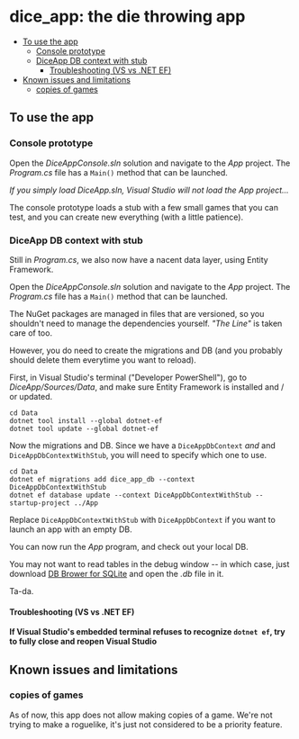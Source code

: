 # dice_app: the die throwing app

+ [To use the app](#to-use-the-app)
  - [Console prototype](#console-prototype)
  - [DiceApp DB context with stub](#diceapp-db-context-with-stub)
    * [Troubleshooting (VS vs .NET EF)](#troubleshooting-vs-vs-net-ef)
+ [Known issues and limitations](#known-issues-and-limitations)
  - [copies of games](#copies-of-games)

## To use the app

### Console prototype

Open the *DiceAppConsole.sln* solution and navigate to the *App* project. The *Program.cs* file has a `Main()` method that can be launched. 

*If you simply load DiceApp.sln, Visual Studio will not load the App project...*

The console prototype loads a stub with a few small games that you can test, and you can create new everything (with a little patience).

### DiceApp DB context with stub

Still in *Program.cs*, we also now have a nacent data layer, using Entity Framework. 

Open the *DiceAppConsole.sln* solution and navigate to the *App* project. The *Program.cs* file has a `Main()` method that can be launched. 

The NuGet packages are managed in files that are versioned, so you shouldn't need to manage the dependencies yourself. *"The Line"* is taken care of too.

However, you do need to create the migrations and DB (and you probably should delete them everytime you want to reload).

First, in Visual Studio's terminal ("Developer PowerShell"), go to *DiceApp/Sources/Data*, and make sure Entity Framework is installed and / or updated.
```
cd Data
dotnet tool install --global dotnet-ef
dotnet tool update --global dotnet-ef
```
Now the migrations and DB. Since we have a `DiceAppDbContext` *and* and `DiceAppDbContextWithStub`, you will need to specify which one to use.
```
cd Data
dotnet ef migrations add dice_app_db --context DiceAppDbContextWithStub
dotnet ef database update --context DiceAppDbContextWithStub --startup-project ../App
```
Replace `DiceAppDbContextWithStub` with `DiceAppDbContext` if you want to launch an app with an empty DB.

You can now run the *App* program, and check out your local DB. 

You may not want to read tables in the debug window -- in which case, just download [DB Brower for SQLite](https://sqlitebrowser.org/dl/) and open the *.db* file in it.

Ta-da.

#### Troubleshooting (VS vs .NET EF)

**If Visual Studio's embedded terminal refuses to recognize `dotnet ef`, try to fully close and reopen Visual Studio**

## Known issues and limitations

### copies of games
As of now, this app does not allow making copies of a game. We're not trying to make a roguelike, it's just not considered to be a priority feature.
